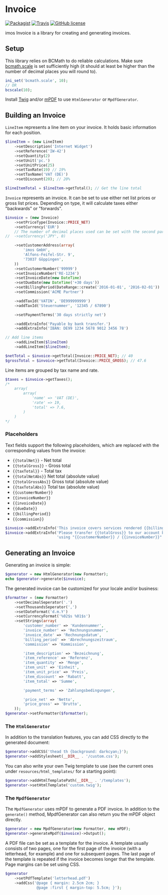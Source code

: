 Invoice
=======
[![Packagist](https://img.shields.io/packagist/v/imos/invoice.svg)](https://packagist.org/packages/imos/invoice)
[![Travis](https://img.shields.io/travis/imosnet/invoice.svg)](https://travis-ci.org/imosnet/invoice)
[![GitHub license](https://img.shields.io/badge/license-MIT-blue.svg)](https://raw.githubusercontent.com/imosnet/invoice/master/LICENSE)

imos Invoice is a library for creating and generating invoices.

Setup
-----

This library relies on BCMath to do reliable calculations. Make sure [bcmath.scale] is set
sufficiently high (it should at least be higher than the number of decimal places you will
round to).

```php
ini_set('bcmath.scale', 10);
// OR
bcscale(10);
```

Install [Twig] and/or [mPDF] to use `HtmlGenerator` or `MpdfGenerator`.

[bcmath.scale]: https://php.net/bcmath.scale
[Twig]: https://packagist.org/packages/twig/twig
[mPDF]: https://packagist.org/packages/mpdf/mpdf

Building an Invoice
-------------------

`LineItem` represents a line item on your invoice. It holds basic information for each position.

```php
$lineItem = (new LineItem)
    ->setDescription('Internet Widget')
    ->setReference('IW-42')
    ->setQuantity(2)
    ->setUnit('pc.')
    ->setUnitPrice(25)
    ->setTaxRate(19) // 19%
    ->setTaxName('VAT (DE)')
    ->setDiscount(20); // 20%

$lineItemTotal = $lineItem->getTotal(); // Get the line total
```

`Invoice` represents an invoice. It can be set to use either net list prices or gross
list prices. Depending on type, it will calculate taxes either "backwards" or "forwards".

```php
$invoice = (new Invoice)
    ->setPriceType(Invoice::PRICE_NET)
    ->setCurrency('EUR')
    // The number of decimal places used can be set with the second parameter
//  ->setCurrency('JPY', 0)

    ->setCustomerAddress(array(
        'imos GmbH',
        'Alfons-Feifel-Str. 9',
        '73037 Göppingen',
    ))
    ->setCustomerNumber('99999')
    ->setInvoiceNumber('RE-1234')
    ->setInvoiceDate(new DateTime)
    ->setDueDate(new DateTime('+30 days'))
    ->setBillingPeriod(DateRange::create('2016-01-01', '2016-02-01'))
    ->setCommission('ACME Partner')

    ->addTaxId('VATIN', 'DE999999999')
    ->addTaxId('Steuernummer', '12345 / 67890')

    ->setPaymentTerms('30 days strictly net')

    ->addExtraInfo('Payable by bank transfer.')
    ->addExtraInfo('IBAN: DE99 1234 5678 9012 3456 78')

// Add line items
    ->addLineItem($lineItem)
    ->addLineItem($lineItem);

$netTotal = $invoice->getTotal(Invoice::PRICE_NET); // 40
$grossTotal = $invoice->getTotal(Invoice::PRICE_GROSS); // 47.6
```

Line items are grouped by tax name and rate.
```php
$taxes = $invoice->getTaxes();
/*
    array(
        array(
            'name' => 'VAT (DE)',
            'rate' => 19,
            'total' => 7.6,
        )
    )
*/
```


### Placeholders

Text fields support the following placeholders, which are replaced with the
corresponding values from the invoice:

- `{{totalNet}}` - Net total
- `{{totalGross}}` - Gross total
- `{{taxTotal}}` - Total tax
- `{{totalNetAbs}}` Net total (absolute value)
- `{{totalGrossAbs}}` Gross total (absolute value)
- `{{taxTotalAbs}}` Total tax (absolute value)
- `{{customerNumber}}`
- `{{invoiceNumber}}`
- `{{invoiceDate}}`
- `{{dueDate}}`
- `{{billingPeriod}}`
- `{{commission}}`

```php
$invoice->addExtraInfo('This invoice covers services rendered {{billingPeriod}}.');
$invoice->addExtraInfo('Please transfer {{totalGross}} to our account by {{dueDate}}, ' .
                       'using "{{customerNumber}} / {{invoiceNumber}}" as the reference.');
```


Generating an Invoice
---------------------

Generating an invoice is simple:
```php
$generator = new HtmlGenerator(new Formatter);
echo $generator->generate($invoice);
```

The generated invoice can be customized for your locale and/or business:
```php
$formatter = (new Formatter)
    ->setDecimalSeperator('.')
    ->setThousandsSeperator(',')
    ->setDateFormat('d.m.Y')
    ->setCurrencyFormat('%02$s %01$s')
    ->setStrings(array(
        'customer_number' => 'Kundennummer',
        'invoice_number' => 'Rechnungsnummer',
        'invoice_date' => 'Rechnungsdatum',
        'billing_period' => 'Abrechnungszeitraum',
        'commission' => 'Kommission',

        'item_description' => 'Bezeichnung',
        'item_reference' => 'Referenz',
        'item_quantity' => 'Menge',
        'item_unit' => 'Einheit',
        'item_unit_price' => 'Preis',
        'item_discount' => 'Rabatt',
        'item_total' => 'Summe',

        'payment_terms' => 'Zahlungsbedingungen',

        'price_net' => 'Netto',
        'price_gross' => 'Brutto',
    ));
$generator->setFormatter($formatter);
```

### The `HtmlGenerator`

In addition to the translation features, you can add CSS directly to the generated document:
```php
$generator->addCSS('thead th {background: darkcyan;}');
$generator->addStylesheet(__DIR__ . '/custom.css');
```

You can also write your own Twig template to use (see the current ones under
`resources/html_templates/` for a starting point):

```php
$generator->addHtmlTemplatePath(__DIR__ . '/templates');
$generator->setHtmlTemplate('custom.twig');
```

### The `MpdfGenerator`

The `MpdfGenerator` uses mPDF to generate a PDF invoice. In addition to the `generate()` method,
MpdfGenerator can also return you the mPDF object directly.

```php
$generator = new MpdfGenerator(new Formatter, new mPDF);
$generator->generateMpdf($invoice)->Output();
```

A PDF file can be set as a template for the invoice. A template usually consists of two pages,
one for the first page of the invoice (with a letterhead, for example) and one for subsequent
pages. The last page of the template is repeated if the invoice becomes longer that the template.
Page margins can be set using CSS.

```php
$generator
    ->setPdfTemplate('letterhead.pdf')
    ->addCss('@page { margin: 2.5cm 2cm; }
              @page :first { margin-top: 5.5cm; }');
```
